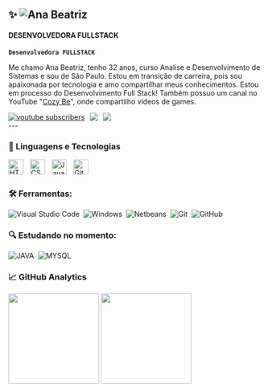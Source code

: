 ## ✨ ![Ana Beatriz](https://img.shields.io/badge/%20-EU%20SOU%20A%20ANA%20BEATRIZ!-d804a8)

####  DESENVOLVEDORA FULLSTACK

**`Desenvolvedora FULLSTACK`**

Me chamo Ana Beatriz, tenho 32 anos, curso Analise e Desenvolvimento de Sistemas e sou de São Paulo. Estou em transição de carreira, pois sou apaixonada por tecnologia  e amo compartilhar meus conhecimentos. Estou em processo do Desenvolvimento Full Stack!  Também possuo um canal no YouTube "[Cozy Be](https://www.youtube.com/@canalcozybeah)", onde compartilho vídeos de games.


<div style="display: flex; align-items: center; gap: 10px;">
    <a href="https://www.youtube.com/@canalcozybe">
        <img 
            alt="youtube subscribers" 
            title="Inscreva-se no meu canal" 
            src="https://custom-icon-badges.demolab.com/youtube/channel/subscribers/UC_n-wGnJbPzFh3Mqq7I5q9w?color=%23F05F45&label=Inscreva-se&logo=video&logoColor=white&style=for-the-badge&labelColor=F05F45"
        />
    </a>
    <a href="https://www.linkedin.com/in/anabeatrizmpramos/" target="_blank">
        <img src="https://img.shields.io/badge/LinkedIn-0077B5?style=for-the-badge&logo=linkedin&logoColor=white"/>
    </a>
    <a href="mailto:anabeatrizmirandapiveta@gmail.com" target="_blank">
        <img src="https://img.shields.io/badge/anabeatrizmirandapiveta@gmail.com-D14836?style=for-the-badge&logo=gmail&logoColor=white"/>
    </a>
</div>
---

### 🤖 Linguagens e Tecnologias

<img 
    align="left" 
    alt="HTML"
    title="HTML" 
    width="30px" 
    style="padding-right: 10px;" 
    src="https://cdn.jsdelivr.net/gh/devicons/devicon@latest/icons/html5/html5-original.svg" 
/>
<img 
    align="left" 
    alt="CSS" 
    title="CSS"
    width="30px" 
    style="padding-right: 10px;" 
    src="https://cdn.jsdelivr.net/gh/devicons/devicon@latest/icons/css3/css3-original.svg" 
/>
<img 
    align="left" 
    alt="JavaScript" 
    title="JavaScript"
    width="30px" 
    style="padding-right: 10px;" 
    src="https://cdn.jsdelivr.net/gh/devicons/devicon@latest/icons/javascript/javascript-original.svg" 
/>

<img 
    align="left" 
    alt="Git" 
    title="Git"
    width="30px" 
    style="padding-right: 10px;" 
    src="https://cdn.jsdelivr.net/gh/devicons/devicon@latest/icons/git/git-original.svg" 
/>


<br/>
<br/>

### 🛠 Ferramentas:

![Visual Studio Code](https://img.shields.io/badge/-Visual%20Studio%20Code-05122A?style=for-the-badge&logo=visual-studio-code&logoColor=007ACC)&nbsp;
![Windows](https://img.shields.io/badge/Windows-0078D6?style=for-the-badge&logo=windows&logoColor=white)&nbsp;
![Netbeans](https://img.shields.io/badge/NetBeans-1B6AC6?logo=apache-netbeans-ide&logoColor=white)&nbsp;
![Git](https://img.shields.io/badge/-Git-05122A?style=for-the-badge&logo=git)&nbsp;
![GitHub](https://img.shields.io/badge/GitHub-100000?style=for-the-badge&logo=github&logoColor=white)&nbsp;


### 🔍 Estudando no momento:

![JAVA](https://img.shields.io/badge/Java-ED8B00?style=for-the-badge&logo=openjdk&logoColor=white)&nbsp;
![MYSQL](https://img.shields.io/badge/MySQL-4479A1?style=for-the-badge&logo=mysql&logoColor=white)&nbsp;

### 📈 GitHub Analytics

<p align="left">
  <img height="180em" src="https://github-readme-stats-eight-theta.vercel.app/api?username=Anabiamp1&show_icons=true&theme=synthwave&count_private=true"/>

  <img height="180em" src="https://github-readme-stats-eight-theta.vercel.app/api/top-langs/?username=Anabiamp1&layout=compact&langs_count=8&theme=synthwave"/> 

 
</p>




